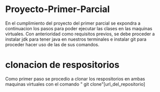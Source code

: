# Proyecto-Primer-Parcial

En el cumplimiento del proyecto del primer parcial se expondra a continuacion los pasos para poder ejecutar las clases en las maquinas virtuales. Con anterioridad como requisitos previos, se debe proceder a instalar jdk para tener java en nuestros terminales e instalar git para proceder hacer uso de las de sus comandos.

# clonacion de respositorios
Como primer paso se procedio a clonar los respositorios en ambas maquinas virtuales con el comando " git clone"[url_del_repositorio]
#
